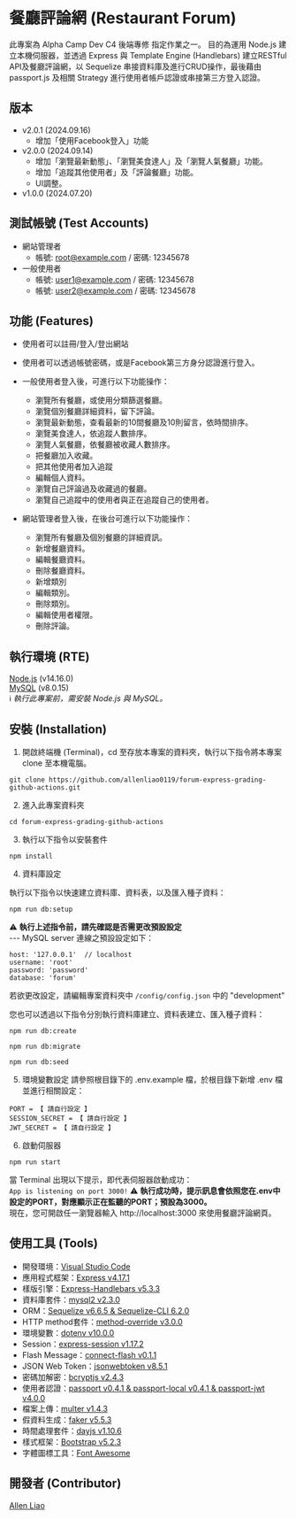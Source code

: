 # 餐廳評論網 (Restaurant Forum)
此專案為 Alpha Camp Dev C4 後端專修 指定作業之一。
目的為運用 Node.js 建立本機伺服器，並透過 Express 與 Template Engine (Handlebars) 建立RESTful API及餐廳評論網，以 Sequelize 串接資料庫及進行CRUD操作，最後藉由 passport.js 及相關 Strategy 進行使用者帳戶認證或串接第三方登入認證。


## 版本
- v2.0.1 (2024.09.16)
  - 增加「使用Facebook登入」功能
- v2.0.0 (2024.09.14)
  - 增加「瀏覽最新動態」、「瀏覽美食達人」及「瀏覽人氣餐廳」功能。
  - 增加「追蹤其他使用者」及「評論餐廳」功能。
  - UI調整。
- v1.0.0 (2024.07.20)

## 測試帳號 (Test Accounts)
- 網站管理者
  - 帳號: root@example.com / 密碼: 12345678
- 一般使用者
  - 帳號: user1@example.com / 密碼: 12345678
  - 帳號: user2@example.com / 密碼: 12345678
  

## 功能 (Features)
- 使用者可以註冊/登入/登出網站
- 使用者可以透過帳號密碼，或是Facebook第三方身分認證進行登入。
- 一般使用者登入後，可進行以下功能操作：
  - 瀏覽所有餐廳，或使用分類篩選餐廳。
  - 瀏覽個別餐廳詳細資料，留下評論。
  - 瀏覽最新動態，查看最新的10間餐廳及10則留言，依時間排序。
  - 瀏覽美食達人，依追蹤人數排序。
  - 瀏覽人氣餐廳，依餐廳被收藏人數排序。
  - 把餐廳加入收藏。
  - 把其他使用者加入追蹤
  - 編輯個人資料。
  - 瀏覽自己評論過及收藏過的餐廳。
  - 瀏覽自己追蹤中的使用者與正在追蹤自己的使用者。

- 網站管理者登入後，在後台可進行以下功能操作：
  - 瀏覽所有餐廳及個別餐廳的詳細資訊。
  - 新增餐廳資料。
  - 編輯餐廳資料。
  - 刪除餐廳資料。
  - 新增類別
  - 編輯類別。
  - 刪除類別。
  - 編輯使用者權限。
  - 刪除評論。


## 執行環境 (RTE)
[Node.js](https://nodejs.org/) (v14.16.0)  
[MySQL](https://dev.mysql.com/downloads/mysql/) (v8.0.15)  
ℹ️ *執行此專案前，需安裝 Node.js 與 MySQL。*


## 安裝 (Installation)
1. 開啟終端機 (Terminal)，cd 至存放本專案的資料夾，執行以下指令將本專案 clone 至本機電腦。

```
git clone https://github.com/allenliao0119/forum-express-grading-github-actions.git
```

2. 進入此專案資料夾

```
cd forum-express-grading-github-actions
```

3. 執行以下指令以安裝套件

```
npm install
```

4. 資料庫設定  

執行以下指令以快速建立資料庫、資料表，以及匯入種子資料：

```
npm run db:setup
```
⚠️ **執行上述指令前，請先確認是否需更改預設設定**  
--- MySQL server 連線之預設設定如下：
```
host: '127.0.0.1'  // localhost
username: 'root'
password: 'password'
database: 'forum'
```
若欲更改設定，請編輯專案資料夾中 `/config/config.json` 中的 "development"  
  
您也可以透過以下指令分別執行資料庫建立、資料表建立、匯入種子資料：
```
npm run db:create
```
```
npm run db:migrate
```
```
npm run db:seed
```

5. 環境變數設定
請參照根目錄下的 .env.example 檔，於根目錄下新增 .env 檔並進行相關設定：
```
PORT = 【 請自行設定 】
SESSION_SECRET = 【 請自行設定 】
JWT_SECRET = 【 請自行設定 】

```

6. 啟動伺服器

```
npm run start
```

當 Terminal 出現以下提示，即代表伺服器啟動成功：  
`App is listening on port 3000!`
⚠️ **執行成功時，提示訊息會依照您在.env中設定的PORT，對應顯示正在監聽的PORT；預設為3000。**   
現在，您可開啟任一瀏覽器輸入 http://localhost:3000 來使用餐廳評論網頁。



## 使用工具 (Tools)
- 開發環境：[Visual Studio Code](https://visualstudio.microsoft.com/zh-hant/)
- 應用程式框架：[Express v4.17.1](https://www.npmjs.com/package/express)
- 樣版引擎：[Express-Handlebars v5.3.3](https://www.npmjs.com/package/express-handlebars)
- 資料庫套件：[mysql2 v2.3.0](https://www.npmjs.com/package/mysql2)
- ORM：[Sequelize v6.6.5 & Sequelize-CLI 6.2.0](https://sequelize.org/)
- HTTP method套件：[method-override v3.0.0](https://www.npmjs.com/package/method-override)
- 環境變數：[dotenv v10.0.0](https://www.npmjs.com/package/dotenv)
- Session：[express-session v1.17.2](https://www.npmjs.com/package/express-session)
- Flash Message：[connect-flash v0.1.1](https://www.npmjs.com/package/connect-flash?activeTab=readme)
- JSON Web Token：[jsonwebtoken v8.5.1](https://www.npmjs.com/package/jsonwebtoken)
- 密碼加解密：[bcryptjs v2.4.3](https://www.npmjs.com/package/bcrypt)
- 使用者認證：[passport v0.4.1 & passport-local v0.4.1 & passport-jwt v4.0.0](https://www.passportjs.org/)
- 檔案上傳：[multer v1.4.3](https://www.npmjs.com/package/multer)
- 假資料生成：[faker v5.5.3](https://www.npmjs.com/package/faker)
- 時間處理套件：[dayjs v1.10.6](https://day.js.org/)
- 樣式框架：[Bootstrap v5.2.3](https://getbootstrap.com/docs/5.2/getting-started/introduction/)
- 字體圖標工具：[Font Awesome](https://fontawesome.com/)


## 開發者 (Contributor)
[Allen Liao](https://github.com/allenliao0119)